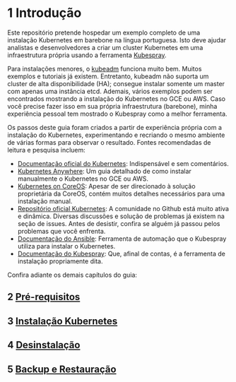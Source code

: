 # 1 Introdução

Este repositório pretende hospedar um exemplo completo de uma instalação Kubernetes em barebone na língua portuguesa. Isto deve ajudar analistas e desenvolvedores a criar um cluster Kubernetes em uma infraestrutura própria usando a ferramenta [Kubespray](https://github.com/kubernetes-incubator/kubespray).

Para instalações menores, o [kubeadm](https://kubernetes.io/docs/setup/independent/create-cluster-kubeadm/) funciona muito bem. Muitos exemplos e tutoriais já existem. Entretanto, kubeadm não suporta um cluster de alta disponibilidade (HA); consegue instalar somente um master com apenas uma instância etcd. Ademais, vários exemplos podem ser encontrados mostrando a instalação do Kubernetes no GCE ou AWS. Caso você precise fazer isso em sua própria infraestrutura (barebone), minha experiência pessoal tem mostrado o Kubespray como a melhor ferramenta.

Os passos deste guia foram criados a partir de experiência própria com a instalação do Kubernetes, experimentando e recriando o mesmo ambiente de várias formas para observar o resultado. Fontes recomendadas de leitura e pesquisa incluem:

* [Documentação oficial do Kubernetes](https://kubernetes.io/docs/home/): Indispensável e sem comentários.
* [Kubernetes Anywhere](https://github.com/kubernetes/kubernetes-anywhere): Um guia detalhado de como instalar manualmente o Kubernetes no GCE ou AWS.
* [Kubernetes on CoreOS](https://coreos.com/kubernetes/docs/latest/): Apesar de ser direcionado à solução proprietária da CoreOS, contém muitos detalhes necessários para uma instalação manual.
* [Repositório oficial Kubernetes](https://github.com/kubernetes/kubernetes): A comunidade no Github está muito ativa e dinâmica. Diversas discussões e solução de problemas já existem na seção de issues. Antes de desistir, confira se alguém já passou pelos problemas que você enfrenta.
* [Documentação do Ansible](http://docs.ansible.com/ansible/latest/index.html): Ferramenta de automação que o Kubespray utiliza para instalar o Kubernetes.
* [Documentação do Kubespray](https://github.com/kubernetes-incubator/kubespray/tree/master/docs): Que, afinal de contas, é a ferramenta de instalação propriamente dita.

Confira adiante os demais capítulos do guia:

## 2 [Pré-requisitos](PreRequisitos.md)  
## 3 [Instalação Kubernetes](Instalacao.md)  
## 4 [Desinstalação](Desinstalacao.md)  
## 5 [Backup e Restauração](BackupRestauracao.md)